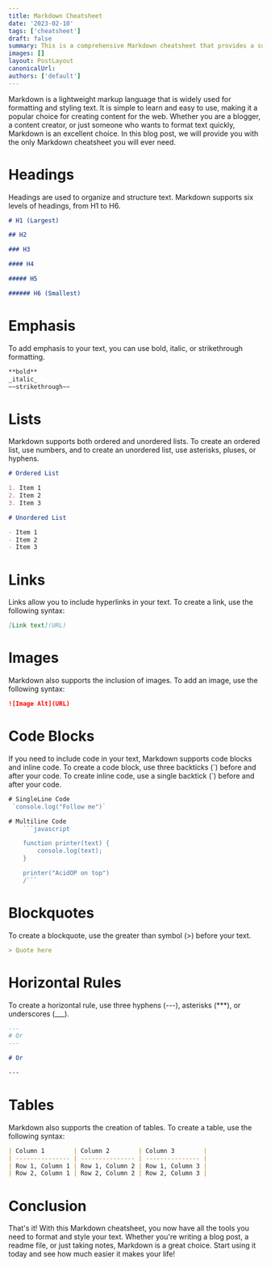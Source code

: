 ```yaml
---
title: Markdown Cheatsheet
date: '2023-02-10'
tags: ['cheatsheet']
draft: false
summary: This is a comprehensive Markdown cheatsheet that provides a summary of all the essential syntax needed to format and style text in Markdown. It covers headings, emphasis, lists, links, images, code blocks, blockquotes, horizontal rules, and tables. Whether you are a blogger, content creator, or just someone who wants to format text quickly, this cheatsheet will be all you need to get started with Markdown.
images: []
layout: PostLayout
canonicalUrl:
authors: ['default']
---
```


Markdown is a lightweight markup language that is widely used for formatting and styling text. It is simple to learn and easy to use, making it a popular choice for creating content for the web. Whether you are a blogger, a content creator, or just someone who wants to format text quickly, Markdown is an excellent choice. In this blog post, we will provide you with the only Markdown cheatsheet you will ever need.

# Headings

Headings are used to organize and structure text. Markdown supports six levels of headings, from H1 to H6.

```markdown
# H1 (Largest)

## H2

### H3

#### H4

##### H5

###### H6 (Smallest)
```

# Emphasis

To add emphasis to your text, you can use bold, italic, or strikethrough formatting.

```markdown
**bold**
_italic_
~~strikethrough~~
```

# Lists

Markdown supports both ordered and unordered lists. To create an ordered list, use numbers, and to create an unordered list, use asterisks, pluses, or hyphens.

```md
# Ordered List

1. Item 1
2. Item 2
3. Item 3

# Unordered List

- Item 1
- Item 2
- Item 3
```

# Links

Links allow you to include hyperlinks in your text. To create a link, use the following syntax:

```markdown
[Link text](URL)
```

# Images

Markdown also supports the inclusion of images. To add an image, use the following syntax:

```markdown
![Image Alt](URL)
```

# Code Blocks

If you need to include code in your text, Markdown supports code blocks and inline code. To create a code block, use three backticks (\`) before and after your code. To create inline code, use a single backtick (\`) before and after your code.

````javascript
# SingleLine Code
 `console.log("Follow me")`

# Multiline Code
    ```javascript

    function printer(text) {
	    console.log(text);
    }

    printer("AcidOP on top")
    /```
````

# Blockquotes

To create a blockquote, use the greater than symbol (>) before your text.

```markdown
> Quote here
```

# Horizontal Rules

To create a horizontal rule, use three hyphens (---), asterisks (\*\*\*), or underscores (\_\_\_).

```markdown
---
# Or
---

# Or

---
```

# Tables

Markdown also supports the creation of tables. To create a table, use the following syntax:

```markdown
| Column 1        | Column 2        | Column 3        |
| --------------- | --------------- | --------------- |
| Row 1, Column 1 | Row 1, Column 2 | Row 1, Column 3 |
| Row 2, Column 1 | Row 2, Column 2 | Row 2, Column 3 |
```

# Conclusion

That's it! With this Markdown cheatsheet, you now have all the tools you need to format and style your text. Whether you're writing a blog post, a readme file, or just taking notes, Markdown is a great choice. Start using it today and see how much easier it makes your life!

